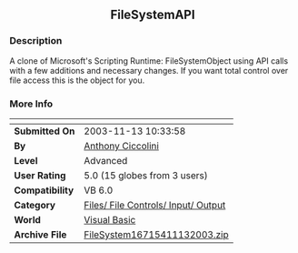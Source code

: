 ﻿<div align="center">

## FileSystemAPI


</div>

### Description

A clone of Microsoft's Scripting Runtime: FileSystemObject using API calls with a few additions and necessary changes. If you want total control over file access this is the object for you.
 
### More Info
 


<span>             |<span>
---                |---
**Submitted On**   |2003-11-13 10:33:58
**By**             |[Anthony Ciccolini](https://github.com/Planet-Source-Code/PSCIndex/blob/master/ByAuthor/anthony-ciccolini.md)
**Level**          |Advanced
**User Rating**    |5.0 (15 globes from 3 users)
**Compatibility**  |VB 6\.0
**Category**       |[Files/ File Controls/ Input/ Output](https://github.com/Planet-Source-Code/PSCIndex/blob/master/ByCategory/files-file-controls-input-output__1-3.md)
**World**          |[Visual Basic](https://github.com/Planet-Source-Code/PSCIndex/blob/master/ByWorld/visual-basic.md)
**Archive File**   |[FileSystem16715411132003\.zip](https://github.com/Planet-Source-Code/anthony-ciccolini-filesystemapi__1-49877/archive/master.zip)








